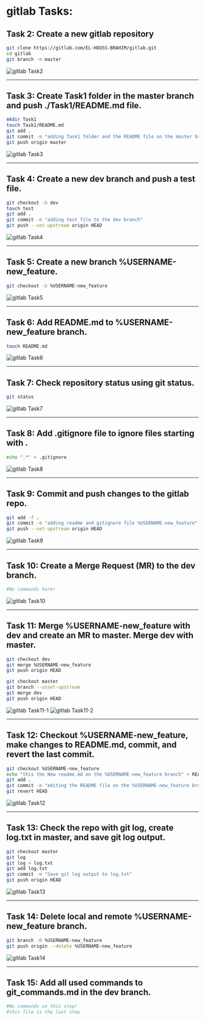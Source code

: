 # gitlab Tasks:

## Task 2: Create a new gitlab repository
```bash
git clone https://gitlab.com/EL-HOUSS-BRAHIM/gitlab.git
cd gitlab
git branch -m master
```
![gitlab Task2](https://github.com/EL-HOUSS-BRAHIM/git/blob/master/images/github1.png)

---

## Task 3: Create Task1 folder in the master branch and push ./Task1/README.md file.
```bash
mkdir Task1
touch Task1/README.md
git add .
git commit -m "adding Task1 folder and the README file on the master branch"
git push origin master
```
![gitlab Task3](https://github.com/EL-HOUSS-BRAHIM/git/blob/master/images/github2.png)

---

## Task 4: Create a new dev branch and push a test file.
```bash
git checkout -b dev
touch test
git add .
git commit -m "adding test file to the dev branch"
git push --set-upstream origin HEAD
```
![gitlab Task4](https://github.com/EL-HOUSS-BRAHIM/git/blob/master/images/github3.png)

---

## Task 5: Create a new branch %USERNAME-new_feature.
```bash
git checkout -b %USERNAME-new_feature
```
![gitlab Task5](https://github.com/EL-HOUSS-BRAHIM/git/blob/master/images/github4.png)

---

## Task 6: Add README.md to %USERNAME-new_feature branch.
```bash
touch README.md
```
![gitlab Task6](https://github.com/EL-HOUSS-BRAHIM/git/blob/master/images/github5.png)

---

## Task 7: Check repository status using git status.
```bash
git status
```
![gitlab Task7](https://github.com/EL-HOUSS-BRAHIM/git/blob/master/images/github6.png)

---

## Task 8: Add .gitignore file to ignore files starting with .
```bash
echo ".*" > .gitignore
```
![gitlab Task8](https://github.com/EL-HOUSS-BRAHIM/git/blob/master/images/github7.png)

---

## Task 9: Commit and push changes to the gitlab repo.
```bash
git add -f .
git commit -m "adding readme and gitignore file %USERNAME-new_feature"
git push --set-upstream origin HEAD
```
![gitlab Task9](https://github.com/EL-HOUSS-BRAHIM/git/blob/master/images/github8.png)

---

## Task 10: Create a Merge Request (MR) to the dev branch.
```bash
#No commands here!
```
![gitlab Task10](https://github.com/EL-HOUSS-BRAHIM/git/blob/master/images/github.png)

---

## Task 11: Merge %USERNAME-new_feature with dev and create an MR to master. Merge dev with master.
```bash
git checkout dev
git merge %USERNAME-new_feature
git push origin HEAD

git checkout master
git branch --unset-upstream
git merge dev
git push origin HEAD
```
![gitlab Task11-1](https://github.com/EL-HOUSS-BRAHIM/git/blob/master/images/github9.png)
![gitlab Task11-2](https://github.com/EL-HOUSS-BRAHIM/git/blob/master/images/github10.png)

---

## Task 12: Checkout %USERNAME-new_feature, make changes to README.md, commit, and revert the last commit.
```bash
git checkout %USERNAME-new_feature
echo "this the New readme.md on the %USERNAME-new_feature branch" > README.md
git add .
git commit -m "editing the README file on the %USERNAME-new_feature branch"
git revert HEAD
```
![gitlab Task12](https://github.com/EL-HOUSS-BRAHIM/git/blob/master/images/github11.png)

---

## Task 13: Check the repo with git log, create log.txt in master, and save git log output.
```bash
git checkout master
git log
git log > log.txt
git add log.txt
git commit -m "Save git log output to log.txt"
git push origin HEAD
```
![gitlab Task13](https://github.com/EL-HOUSS-BRAHIM/git/blob/master/images/github12.png)

---

## Task 14: Delete local and remote %USERNAME-new_feature branch.
```bash
git branch -D %USERNAME-new_feature
git push origin --delete %USERNAME-new_feature
```
![gitlab Task14](https://github.com/EL-HOUSS-BRAHIM/git/blob/master/images/github13.png)

---

## Task 15: Add all used commands to git_commands.md in the dev branch.
```bash
#No commands on this step!
#this file is the last step
```
